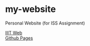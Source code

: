 # my-website
Personal Website (for ISS Assignment)

[IIIT Web](https://web.iiit.ac.in/~aks.kanodia/)  
[Github Pages](https://akssc.github.io/my-website/)

